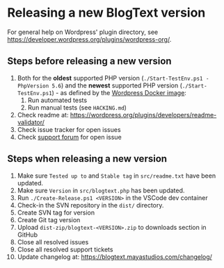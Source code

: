 # Releasing a new BlogText version

For general help on Wordpress' plugin directory, see <https://developer.wordpress.org/plugins/wordpress-org/>.

## Steps **before** releasing a new version

1. Both for the **oldest** supported PHP version (`./Start-TestEnv.ps1 -PhpVersion 5.6`) and the **newest** supported PHP version (`./Start-TestEnv.ps1`) - as defined by the [Wordpress Docker image](https://hub.docker.com/_/wordpress):
   1. Run automated tests
   1. Run manual tests (see `HACKING.md`)
1. Check readme at: <https://wordpress.org/plugins/developers/readme-validator/>
1. Check issue tracker for open issues
1. Check [support forum](https://wordpress.org/support/plugin/blogtext/) for open issue

## Steps **when** releasing a new version

1. Make sure `Tested up to` and `Stable tag` in `src/readme.txt` have been updated.
1. Make sure `Version` in `src/blogtext.php` has been updated.
1. Run `./Create-Release.ps1 <VERSION>` in the VSCode dev container
1. Check-in the SVN repository in the `dist/` directory.
1. Create SVN tag for version
1. Create Git tag version
1. Upload `dist-zip/blogtext-<VERSION>.zip` to downloads section in GitHub
1. Close all resolved issues
1. Close all resolved support tickets
1. Update changelog at: <https://blogtext.mayastudios.com/changelog/>

